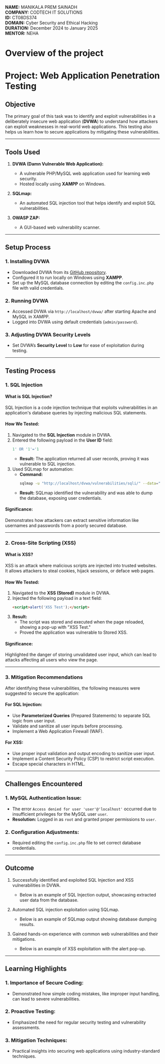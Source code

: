 **NAME:** MANIKALA PREM SAINADH  
**COMPANY:** CODTECH IT SOLUTIONS  
**ID:** CT08DS374  
**DOMAIN:** Cyber Security and Ethical Hacking  
**DURATION:** December 2024 to January 2025  
**MENTOR:** NEHA  


# Overview of the project

# Project: Web Application Penetration Testing

## Objective
The primary goal of this task was to identify and exploit vulnerabilities in a deliberately insecure web application (**DVWA**) to understand how attackers can exploit weaknesses in real-world web applications. This testing also helps us learn how to secure applications by mitigating these vulnerabilities.

---

## Tools Used
1. **DVWA (Damn Vulnerable Web Application):**
   - A vulnerable PHP/MySQL web application used for learning web security.
   - Hosted locally using **XAMPP** on Windows.

2. **SQLmap:**
   - An automated SQL injection tool that helps identify and exploit SQL vulnerabilities.

3. **OWASP ZAP:**
   - A GUI-based web vulnerability scanner.

---

## Setup Process

### 1. Installing DVWA
- Downloaded DVWA from its [GitHub repository](https://github.com/digininja/DVWA).
- Configured it to run locally on Windows using **XAMPP**.
- Set up the MySQL database connection by editing the `config.inc.php` file with valid credentials.

### 2. Running DVWA
- Accessed DVWA via `http://localhost/dvwa/` after starting Apache and MySQL in XAMPP.
- Logged into DVWA using default credentials (`admin/password`).

### 3. Adjusting DVWA Security Levels
- Set DVWA’s **Security Level** to **Low** for ease of exploitation during testing.

---

## Testing Process

### 1. SQL Injection

#### What is SQL Injection?
SQL Injection is a code injection technique that exploits vulnerabilities in an application's database queries by injecting malicious SQL statements.

#### How We Tested:
1. Navigated to the **SQL Injection** module in DVWA.
2. Entered the following payload in the **User ID** field:
   ```sql
   1' OR '1'='1
   ```
   - **Result:** The application returned all user records, proving it was vulnerable to SQL injection.
3. Used SQLmap for automation:
   - **Command:**
     ```bash
     sqlmap -u "http://localhost/dvwa/vulnerabilities/sqli/" --data="id=1&Submit=Submit" --batch
     ```
   - **Result:** SQLmap identified the vulnerability and was able to dump the database, exposing user credentials.

#### Significance:
Demonstrates how attackers can extract sensitive information like usernames and passwords from a poorly secured database.

---

### 2. Cross-Site Scripting (XSS)

#### What is XSS?
XSS is an attack where malicious scripts are injected into trusted websites. It allows attackers to steal cookies, hijack sessions, or deface web pages.

#### How We Tested:
1. Navigated to the **XSS (Stored)** module in DVWA.
2. Injected the following payload in a text field:
   ```html
   <script>alert('XSS Test');</script>
   ```
3. **Result:**
   - The script was stored and executed when the page reloaded, showing a pop-up with "XSS Test."
   - Proved the application was vulnerable to Stored XSS.

#### Significance:
Highlighted the danger of storing unvalidated user input, which can lead to attacks affecting all users who view the page.

---

### 3. Mitigation Recommendations
After identifying these vulnerabilities, the following measures were suggested to secure the application:

#### For SQL Injection:
- Use **Parameterized Queries** (Prepared Statements) to separate SQL logic from user input.
- Validate and sanitize all user inputs before processing.
- Implement a Web Application Firewall (WAF).

#### For XSS:
- Use proper input validation and output encoding to sanitize user input.
- Implement a Content Security Policy (CSP) to restrict script execution.
- Escape special characters in HTML.

---

## Challenges Encountered

### 1. MySQL Authentication Issue:
- The error `Access denied for user 'user'@'localhost'` occurred due to insufficient privileges for the MySQL user `user`.
- **Resolution:** Logged in as `root` and granted proper permissions to `user`.

### 2. Configuration Adjustments:
- Required editing the `config.inc.php` file to set correct database credentials.

---

## Outcome
1. Successfully identified and exploited SQL Injection and XSS vulnerabilities in DVWA.
   - Below is an example of SQL Injection output, showcasing extracted user data from the database.

2. Automated SQL injection exploitation using SQLmap.
   - Below is an example of SQLmap output showing database dumping results.

3. Gained hands-on experience with common web vulnerabilities and their mitigations.
   - Below is an example of XSS exploitation with the alert pop-up.

---

## Learning Highlights

### 1. Importance of Secure Coding:
- Demonstrated how simple coding mistakes, like improper input handling, can lead to severe vulnerabilities.

### 2. Proactive Testing:
- Emphasized the need for regular security testing and vulnerability assessments.

### 3. Mitigation Techniques:
- Practical insights into securing web applications using industry-standard techniques.
